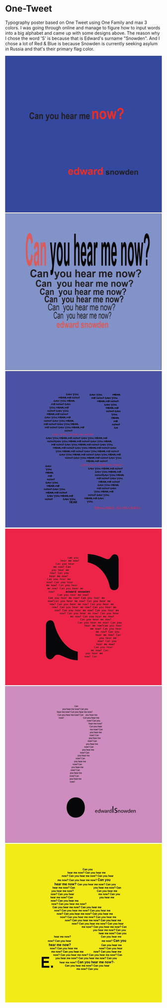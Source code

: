 # One-Tweet
Typography poster based on One Tweet using One Family and max 3 colors. 
I was going through online and manage to figure how to input words into a big alphabet and came up with some designs above. The reason why I chose the word 'S' is because that is Edward's surname "Snowden". And I chose a lot of Red & Blue is because Snowden is currently seeking asylum in Russia and that's their primary flag color.

![First Poster](https://github.com/globaltrashchic/One-Tweet/blob/master/Snow5.png)
![Second Poster](https://github.com/globaltrashchic/One-Tweet/blob/master/Snow6.png)
![Third Poster](https://github.com/globaltrashchic/One-Tweet/blob/master/Snow4.png)
![Fourth Poster](https://github.com/globaltrashchic/One-Tweet/blob/master/Snow3.png)
![Fifth Poster](https://github.com/globaltrashchic/One-Tweet/blob/master/Snow2.png)
![Sixth Poster](https://github.com/globaltrashchic/One-Tweet/blob/master/Snow1.png)
